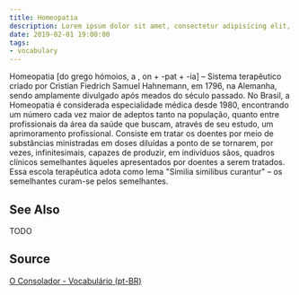 ```yaml
---
title: Homeopatia
description: Lorem ipsum dolor sit amet, consectetur adipisicing elit, sed do eiusmod tempor incididunt ut labore et dolore magna aliqua.  TODO
date: 2019-02-01 19:00:00
tags:
- vocabulary
---
```


Homeopatia [do grego hómoios, a , on + -pat + -ia] – Sistema terapêutico criado por Cristian Fiedrich Samuel Hahnemann, em 1796, na Alemanha, sendo amplamente divulgado após meados do século passado. No Brasil, a Homeopatia é considerada especialidade médica desde 1980, encontrando um número cada vez maior de adeptos tanto na população, quanto entre profissionais da área da saúde que buscam, através de seu estudo, um aprimoramento profissional. Consiste em tratar os doentes por meio de substâncias ministradas em doses diluídas a ponto de se tornarem, por vezes, infinitesimais, capazes de produzir, em indivíduos sãos, quadros clínicos semelhantes àqueles apresentados por doentes a serem tratados. Essa escola terapêutica adota como lema "Similia similibus curantur" – os semelhantes curam-se pelos semelhantes.

## See Also
TODO

## Source
[O Consolador - Vocabulário (pt-BR)](http://www.oconsolador.com.br/linkfixo/vocabulario/principal.html)


